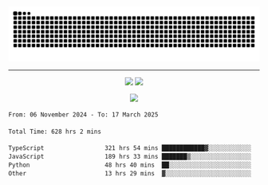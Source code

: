 <div align="center">
  <picture>
      <source
    media="(prefers-color-scheme: dark)"
      srcset="https://raw.githubusercontent.com/platane/snk/output/github-contribution-grid-snake-dark.svg"
      />
    <source
      media="(prefers-color-scheme: light)"
      srcset="https://raw.githubusercontent.com/xct007/xct007/output/github-contribution-grid-snake.svg"
      />
    <img
      alt="Snake"
      src="https://raw.githubusercontent.com/xct007/xct007/output/github-contribution-grid-snake.svg"
      />
  </picture>

</div>

___
<p align="center">
  <img src="https://readme-stats-blush-eta.vercel.app/api/top-langs/?username=xct007&layout=compact" />
  <img src="https://readme-stats-blush-eta.vercel.app/api?username=xct007&show_icons=true&theme=transparent&hide_title=true&include_all_commits=true" />
</p>

<p align="center">
  <img src="https://github-profile-trophy.vercel.app/?username=xct007&no-bg=true&rank=S,SS,SSS,A,AA,AAA,UNKNOWN,SECRET&row=3&title=-Followers,-Stars&margin-w=15&margin-h=15&column=2" />
</p>
<!--START_SECTION:waka-->

```txt
From: 06 November 2024 - To: 17 March 2025

Total Time: 628 hrs 2 mins

TypeScript                 321 hrs 54 mins ████████████▓░░░░░░░░░░░░   50.18 %
JavaScript                 189 hrs 33 mins ███████▒░░░░░░░░░░░░░░░░░   29.55 %
Python                     48 hrs 40 mins  ██░░░░░░░░░░░░░░░░░░░░░░░   07.59 %
Other                      13 hrs 29 mins  ▓░░░░░░░░░░░░░░░░░░░░░░░░   02.10 %
```

<!--END_SECTION:waka-->
